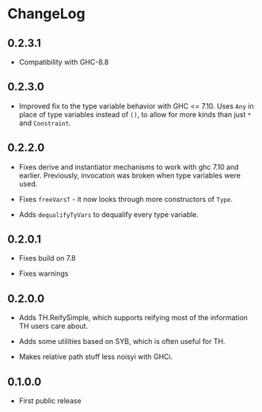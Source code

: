 # ChangeLog

## 0.2.3.1

* Compatibility with GHC-8.8

## 0.2.3.0

* Improved fix to the type variable behavior with GHC <= 7.10.  Uses
  `Any` in place of type variables instead of `()`, to allow for more
  kinds than just `*` and `Constraint`.

## 0.2.2.0

* Fixes derive and instantiator mechanisms to work with ghc 7.10 and
  earlier.  Previously, invocation was broken when type variables were
  used.

* Fixes `freeVarsT` - it now looks through more constructors of `Type`.

* Adds `dequalifyTyVars` to dequalify every type variable.

## 0.2.0.1

* Fixes build on 7.8

* Fixes warnings

## 0.2.0.0

* Adds TH.ReifySimple, which supports reifying most of the information TH users
  care about.

* Adds some utilities based on SYB, which is often useful for TH.

* Makes relative path stuff less noisyi with GHCi.

## 0.1.0.0

* First public release
